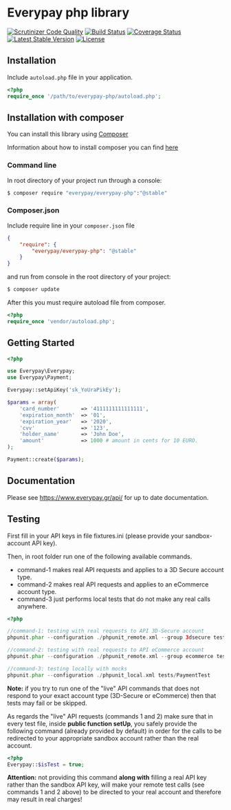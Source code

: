 # Everypay php library
[![Scrutinizer Code Quality](https://scrutinizer-ci.com/g/everypay/everypay-php/badges/quality-score.png?b=master)](https://scrutinizer-ci.com/g/everypay/everypay-php/?branch=master) [![Build Status](https://travis-ci.org/everypay/everypay-php.svg)](https://travis-ci.org/everypay/everypay-php?branch=master) [![Coverage Status](https://coveralls.io/repos/everypay/everypay-php/badge.svg?branch=master&service=github)](https://coveralls.io/github/everypay/everypay-php?branch=master) [![Latest Stable Version](https://poser.pugx.org/everypay/everypay-php/v/stable)](https://packagist.org/packages/everypay/everypay-php) [![License](https://poser.pugx.org/everypay/everypay-php/license)](https://packagist.org/packages/everypay/everypay-php)
## Installation

Include `autoload.php` file in your application.
```php
<?php
require_once '/path/to/everypay-php/autoload.php';
```

## Installation with composer
You can install this library using [Composer](http://getcomposer.org)

Information about how to install composer you can find [here](https://getcomposer.org/doc/00-intro.md) 

### Command line
In root directory of your project run through a console:
```bash
$ composer require "everypay/everypay-php":"@stable"
```
### Composer.json
Include require line in your ```composer.json``` file
```json
{
	"require": {
    	"everypay/everypay-php": "@stable"
    }
}
```
and run from console in the root directory of your project:
```bash
$ composer update
```

After this you must require autoload file from composer.
```php
<?php
require_once 'vendor/autoload.php';
```

## Getting Started

```php
<?php

use Everypay\Everypay;
use Everypay\Payment;

Everypay::setApiKey('sk_YoUraPikEy');

$params = array(
    'card_number'       => '4111111111111111',
    'expiration_month'  => '01',
    'expiration_year'   => '2020',
    'cvv'               => '123',
	'holder_name'       => 'John Doe',
    'amount'            => 1000 # amount in cents for 10 EURO.
);

Payment::create($params);

```

## Documentation

Please see https://www.everypay.gr/api/ for up to date documentation.

## Testing

First fill in your API keys in file fixtures.ini (please provide your sandbox-account API key).

Then, in root folder run one of the following available commands.

<ul>
<li>command-1 makes real API requests and applies to a 3D Secure account type.
</li>
<li>command-2 makes real API requests and applies to an eCommerce account type.
</li>
<li>command-3 just performs local tests that do not make any real calls anywhere.
</li>
</ul>

```php
<?php

//command-1: testing with real requests to API 3D-Secure account
phpunit.phar --configuration ./phpunit_remote.xml --group 3dsecure tests/PaymentTest

//command-2: testing with real requests to API eCommerce account
phpunit.phar --configuration ./phpunit_remote.xml --group ecommerce tests/PaymentTest

//command-3: testing locally with mocks
phpunit.phar --configuration ./phpunit_local.xml tests/PaymentTest
```

<b>Note:</b> if you try to run one of the "live" API commands that does not respond to your exact account type (3D-Secure or eCommerce) then that tests may fail or be skipped.

As regards the "live" API requests (commands 1 and 2) make sure that in every test file, inside <b>public function setUp</b>, you safely provide the following command (already provided  by default) in order for the calls to be redirected to your appropriate sandbox account rather than the real account.

```php
<?php
Everypay::$isTest = true;
```

<b>Attention:</b> not providing this command <b>along with</b> filling a real API key rather than  the sandbox API key, will make your remote test calls (see commands 1 and 2 above) to be directed to your real account and therefore may result in real charges!